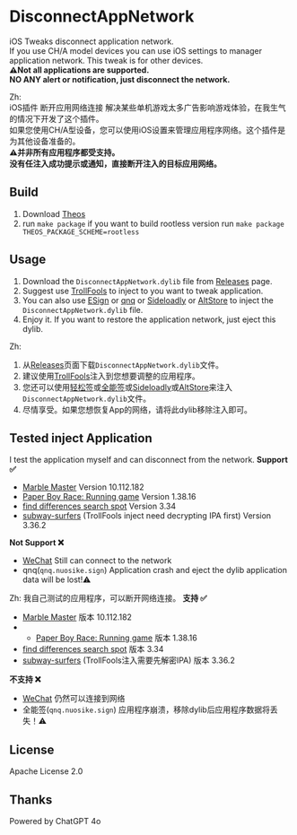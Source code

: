 # DisconnectAppNetwork
iOS Tweaks disconnect application network.  
If you use CH/A model devices you can use iOS settings to manager application network. This tweak is for other devices.  
**⚠️Not all applications are supported.**  
**NO ANY alert or notification, just disconnect the network.**

Zh:  
iOS插件 断开应用网络连接
解决某些单机游戏太多广告影响游戏体验，在我生气的情况下开发了这个插件。  
如果您使用CH/A型设备，您可以使用iOS设置来管理应用程序网络。这个插件是为其他设备准备的。  
**⚠️并非所有应用程序都受支持。**  
**没有任注入成功提示或通知，直接断开注入的目标应用网络。**  

## Build
1. Download [Theos](https://theos.dev/)
2. run `make package` if you want to build rootless version run `make package THEOS_PACKAGE_SCHEME=rootless`

## Usage
1. Download the `DisconnectAppNetwork.dylib` file from [Releases](https://github.com/DevelopCubeLab/DisconnectAppNetwork/releases) page.
2. Suggest use [TrollFools](https://github.com/Lessica/TrollFools) to inject to you want to tweak application.
3. You can also use [ESign](https://esign.yyyue.xyz/) or [qnq](https://sign.drnrt8.cn/sign/) or [Sideloadly](https://sideloadly.io/) or [AltStore](https://altstore.io/) to inject the `DisconnectAppNetwork.dylib` file.
4. Enjoy it. If you want to restore the application network, just eject this dylib.

Zh:  
1. 从[Releases](https://github.com/DevelopCubeLab/DisconnectAppNetwork/releases)页面下载`DisconnectAppNetwork.dylib`文件。
2. 建议使用[TrollFools](https://github.com)注入到您想要调整的应用程序。
3. 您还可以使用[轻松签](https://esign.yyyue.xyz/)或[全能签](https://sign.drnrt8.cn/sign/)或[Sideloadly](https://sideloadly.io/)或[AltStore](https://altstore.io/)来注入`DisconnectAppNetwork.dylib`文件。
4. 尽情享受。如果您想恢复App的网络，请将此dylib移除注入即可。

## Tested inject Application
I test the application myself and can disconnect from the network.
**Support ✅**
- [Marble Master](https://apps.apple.com/app/id1573755134) Version 10.112.182
- [Paper Boy Race: Running game](https://apps.apple.com/app/id1487826356) Version 1.38.16
- [find differences search spot](https://apps.apple.com/app/id1579287385) Version 3.34
- [subway-surfers](https://apps.apple.com/app/id512939461) (TrollFools inject need decrypting IPA first) Version 3.36.2

**Not Support ❌**
- [WeChat](https://apps.apple.com/app/id414478124) Still can connect to the network
- qnq(`qnq.nuosike.sign`) Application crash and eject the dylib application data will be lost!⚠️

Zh:
我自己测试的应用程序，可以断开网络连接。
**支持 ✅**
- [Marble Master](https://apps.apple.com/app/id1573755134) 版本 10.112.182
- - [Paper Boy Race: Running game](https://apps.apple.com/app/id1487826356) 版本 1.38.16
- [find differences search spot](https://apps.apple.com/app/id1579287385) 版本 3.34
- [subway-surfers](https://apps.apple.com/app/id512939461) (TrollFools注入需要先解密IPA) 版本 3.36.2

**不支持 ❌**
- [WeChat](https://apps.apple.com/app/id414478124) 仍然可以连接到网络
- 全能签(`qnq.nuosike.sign`) 应用程序崩溃，移除dylib后应用程序数据将丢失！⚠️

## License
Apache License 2.0

## Thanks
Powered by ChatGPT 4o

